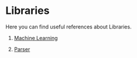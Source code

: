 # Libraries

Here you can find useful references about Libraries.

1. [Machine Learning](https://github.com/hqxsn/Awesome-Notes-From-Globe/tree/master/Libraries/MachineLearning/Readme.md)  

2. [Parser](https://github.com/hqxsn/Awesome-Notes-From-Globe/tree/master/Libraries/Parser/Readme.md)

     

